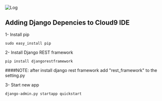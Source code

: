 ![Log]()

## Adding Django Depencies to Cloud9 IDE

1- Install pip

```sudo easy_install pip```

2- Install Django REST framework 

```pip install djangorestframework ```

####NOTE: after install django rest framework add "rest_framework" to the setting.py

3- Start new app 

```django-admin.py startapp quickstart ```




